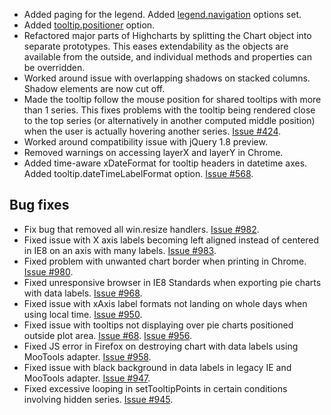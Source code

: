 - Added paging for the legend. Added [legend.navigation](/ref/#legend-navigation) options set.
- Added [tooltip.positioner](/ref/#tooltip-positioner) option.
- Refactored major parts of Highcharts by splitting the Chart object into separate prototypes. This eases extendability as the objects are available from the outside, and individual methods and properties can be overridden.
- Worked around issue with overlapping shadows on stacked columns. Shadow elements are now cut off.
- Made the tooltip follow the mouse position for shared tooltips with more than 1 series. This fixes problems with the tooltip being rendered close to the top series (or alternatively in another computed middle position) when the user is actually hovering another series. [Issue #424](https://github.com/highslide-software/highcharts.com/issues/424).
- Worked around compatibility issue with jQuery 1.8 preview.
- Removed warnings on accessing layerX and layerY in Chrome.
- Added time-aware xDateFormat for tooltip headers in datetime axes. Added tooltip.dateTimeLabelFormat option. [Issue #568](https://github.com/highslide-software/highcharts.com/issues/568).
## Bug fixes 
- Fix bug that removed all win.resize handlers. [Issue #982](https://github.com/highslide-software/highcharts.com/issues/982).
- Fixed issue with X axis labels becoming left aligned instead of centered in IE8 on an axis with many labels. [Issue #983](https://github.com/highslide-software/highcharts.com/issues/983).
- Fixed problem with unwanted chart border when printing in Chrome. [Issue #980](https://github.com/highslide-software/highcharts.com/issues/980).
- Fixed unresponsive browser in IE8 Standards when exporting pie charts with data labels. [Issue #968](https://github.com/highslide-software/highcharts.com/issues/968).
- Fixed issue with xAxis label formats not landing on whole days when using local time. [Issue #950](https://github.com/highslide-software/highcharts.com/issues/950).
- Fixed issue with tooltips not displaying over pie charts positioned outside plot area. [Issue #68](https://github.com/highslide-software/highcharts.com/issues/68). [Issue #956](https://github.com/highslide-software/highcharts.com/issues/956).
- Fixed JS error in Firefox on destroying chart with data labels using MooTools adapter. [Issue #958](https://github.com/highslide-software/highcharts.com/issues/958).
- Fixed issue with black background in data labels in legacy IE and MooTools adapter. [Issue #947](https://github.com/highslide-software/highcharts.com/issues/947).
- Fixed excessive looping in setTooltipPoints in certain conditions involving hidden series. [Issue #945](https://github.com/highslide-software/highcharts.com/issues/945).
